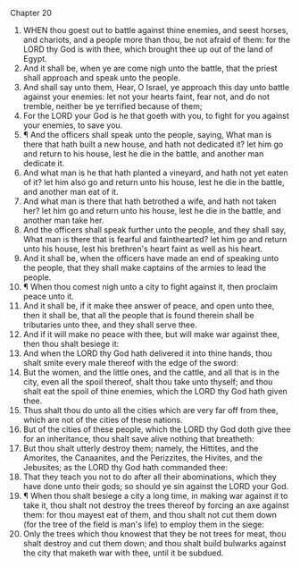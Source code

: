 

Chapter 20

1. WHEN thou goest out to battle against thine enemies, and seest horses, and chariots, and a people more than thou, be not afraid of them: for the LORD thy God is with thee, which brought thee up out of the land of Egypt.
2. And it shall be, when ye are come nigh unto the battle, that the priest shall approach and speak unto the people.
3. And shall say unto them, Hear, O Israel, ye approach this day unto battle against your enemies: let not your hearts faint, fear not, and do not tremble, neither be ye terrified because of them;
4. For the LORD your God is he that goeth with you, to fight for you against your enemies, to save you.
5. ¶ And the officers shall speak unto the people, saying, What man is there that hath built a new house, and hath not dedicated it?  let him go and return to his house, lest he die in the battle, and another man dedicate it.
6. And what man is he that hath planted a vineyard, and hath not yet eaten of it?  let him also go and return unto his house, lest he die in the battle, and another man eat of it.
7. And what man is there that hath betrothed a wife, and hath not taken her?  let him go and return unto his house, lest he die in the battle, and another man take her.
8. And the officers shall speak further unto the people, and they shall say, What man is there that is fearful and fainthearted?  let him go and return unto his house, lest his brethren's heart faint as well as his heart.
9. And it shall be, when the officers have made an end of speaking unto the people, that they shall make captains of the armies to lead the people.
10. ¶ When thou comest nigh unto a city to fight against it, then proclaim peace unto it.
11. And it shall be, if it make thee answer of peace, and open unto thee, then it shall be, that all the people that is found therein shall be tributaries unto thee, and they shall serve thee.
12. And if it will make no peace with thee, but will make war against thee, then thou shalt besiege it:
13. And when the LORD thy God hath delivered it into thine hands, thou shalt smite every male thereof with the edge of the sword:
14. But the women, and the little ones, and the cattle, and all that is in the city, even all the spoil thereof, shalt thou take unto thyself; and thou shalt eat the spoil of thine enemies, which the LORD thy God hath given thee.
15. Thus shalt thou do unto all the cities which are very far off from thee, which are not of the cities of these nations.
16. But of the cities of these people, which the LORD thy God doth give thee for an inheritance, thou shalt save alive nothing that breatheth:
17. But thou shalt utterly destroy them; namely, the Hittites, and the Amorites, the Canaanites, and the Perizzites, the Hivites, and the Jebusites; as the LORD thy God hath commanded thee:
18. That they teach you not to do after all their abominations, which they have done unto their gods; so should ye sin against the LORD your God.
19. ¶ When thou shalt besiege a city a long time, in making war against it to take it, thou shalt not destroy the trees thereof by forcing an axe against them: for thou mayest eat of them, and thou shalt not cut them down (for the tree of the field is man's life) to employ them in the siege:
20. Only the trees which thou knowest that they be not trees for meat, thou shalt destroy and cut them down; and thou shalt build bulwarks against the city that maketh war with thee, until it be subdued.
